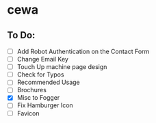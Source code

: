 # cewa

## To Do:
- [ ] Add Robot Authentication on the Contact Form
- [ ] Change Email Key
- [ ] Touch Up machine page design
- [ ] Check for Typos
- [ ] Recommended Usage
- [ ] Brochures
- [X] Misc to Fogger
- [ ] Fix Hamburger Icon
- [ ] Favicon